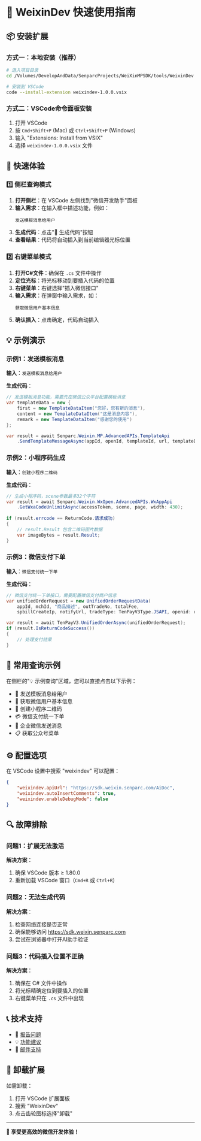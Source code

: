 # 🚀 WeixinDev 快速使用指南

## 📦 安装扩展

### 方式一：本地安装（推荐）
```bash
# 进入项目目录
cd /Volumes/DevelopAndData/SenparcProjects/WeiXinMPSDK/tools/WeixinDev

# 安装到 VSCode
code --install-extension weixindev-1.0.0.vsix
```

### 方式二：VSCode命令面板安装
1. 打开 VSCode
2. 按 `Cmd+Shift+P` (Mac) 或 `Ctrl+Shift+P` (Windows)
3. 输入 "Extensions: Install from VSIX"
4. 选择 `weixindev-1.0.0.vsix` 文件

## 🎯 快速体验

### 1️⃣ 侧栏查询模式
1. **打开侧栏**：在 VSCode 左侧找到"微信开发助手"面板
2. **输入需求**：在输入框中描述功能，例如：
   ```
   发送模板消息给用户
   ```
3. **生成代码**：点击"🎯 生成代码"按钮
4. **查看结果**：代码将自动插入到当前编辑器光标位置

### 2️⃣ 右键菜单模式
1. **打开C#文件**：确保在 `.cs` 文件中操作
2. **定位光标**：将光标移动到要插入代码的位置
3. **右键菜单**：右键选择"插入微信接口"
4. **输入需求**：在弹窗中输入需求，如：
   ```
   获取微信用户基本信息
   ```
5. **确认插入**：点击确定，代码自动插入

## 💡 示例演示

### 示例1：发送模板消息
**输入**：`发送模板消息给用户`

**生成代码**：
```csharp
// 发送模板消息功能，需要先在微信公众平台配置模板消息
var templateData = new {
    first = new TemplateDataItem("您好，您有新的消息"),
    content = new TemplateDataItem("这是消息内容"),
    remark = new TemplateDataItem("感谢您的使用")
};

var result = await Senparc.Weixin.MP.AdvancedAPIs.TemplateApi
    .SendTemplateMessageAsync(appId, openId, templateId, url, templateData);
```

### 示例2：小程序码生成
**输入**：`创建小程序二维码`

**生成代码**：
```csharp
// 生成小程序码，scene参数最多32个字符
var result = await Senparc.Weixin.WxOpen.AdvancedAPIs.WxAppApi
    .GetWxaCodeUnlimitAsync(accessToken, scene, page, width: 430);
    
if (result.errcode == ReturnCode.请求成功)
{
    // result.Result 包含二维码图片数据
    var imageBytes = result.Result;
}
```

### 示例3：微信支付下单
**输入**：`微信支付统一下单`

**生成代码**：
```csharp
// 微信支付统一下单接口，需要配置微信支付商户信息
var unifiedOrderRequest = new UnifiedOrderRequestData(
    appId, mchId, "商品描述", outTradeNo, totalFee, 
    spbillCreateIp, notifyUrl, tradeType: TenPayV3Type.JSAPI, openid: openId);

var result = await TenPayV3.UnifiedOrderAsync(unifiedOrderRequest);
if (result.IsReturnCodeSuccess())
{
    // 处理支付结果
}
```

## 🔧 常用查询示例

在侧栏的"💡 示例查询"区域，您可以直接点击以下示例：

- 📧 发送模板消息给用户
- 👤 获取微信用户基本信息
- 📱 创建小程序二维码
- 💳 微信支付统一下单
- 🏢 企业微信发送消息
- 📋 获取公众号菜单

## ⚙️ 配置选项

在 VSCode 设置中搜索 "weixindev" 可以配置：

```json
{
    "weixindev.apiUrl": "https://sdk.weixin.senparc.com/AiDoc",
    "weixindev.autoInsertComments": true,
    "weixindev.enableDebugMode": false
}
```

## 🔍 故障排除

### 问题1：扩展无法激活
**解决方案**：
1. 确保 VSCode 版本 ≥ 1.80.0
2. 重新加载 VSCode 窗口（`Cmd+R` 或 `Ctrl+R`）

### 问题2：无法生成代码
**解决方案**：
1. 检查网络连接是否正常
2. 确保能够访问 https://sdk.weixin.senparc.com
3. 尝试在浏览器中打开AI助手验证

### 问题3：代码插入位置不正确
**解决方案**：
1. 确保在 C# 文件中操作
2. 将光标精确定位到要插入的位置
3. 右键菜单只在 `.cs` 文件中出现

## 📞 技术支持

- 🐛 [报告问题](https://github.com/JeffreySu/WeiXinMPSDK/issues)
- 💡 [功能建议](https://github.com/JeffreySu/WeiXinMPSDK/discussions)
- 📧 [邮件支持](mailto:support@senparc.com)

## 🔄 卸载扩展

如需卸载：
1. 打开 VSCode 扩展面板
2. 搜索 "WeixinDev"
3. 点击齿轮图标选择"卸载"

---

**🎉 享受更高效的微信开发体验！**
